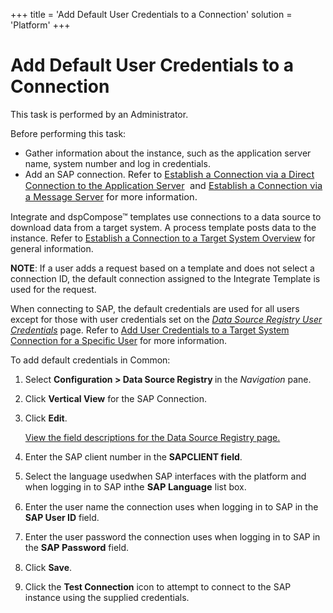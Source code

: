 +++
title = 'Add Default User Credentials to a Connection'
solution = 'Platform'
+++

# Add Default User Credentials to a Connection

This task is performed by an Administrator.

Before performing this task:

  - Gather information about the instance, such as the application
    server name, system number and log in credentials.
  - Add an SAP connection. <span style="font-size: 11.0pt;">Refer to
    [Establish a Connection via a Direct Connection to the Application
    Server](Establish_a_Connection_Direct_Connection.htm)  and
    [Establish a Connection via a Message
    Server](Establish_a_Connection_via_a_Message_Server.htm) for more
    information. </span>

Integrate and dspCompose™ templates use connections to a data source to
download data from a target system. A process template posts data to the
instance. Refer to [Establish a Connection to a Target System
Overview](Establish_a_Connection_to_a_target_system_Overview.htm) for
general information.

**NOTE**: If a user adds a request based on a template and does not
select a connection ID, the default connection assigned to the Integrate
Template is used for the request.

When connecting to SAP, the default credentials are used for all users
except for those with user credentials set on the
<span style="font-style: italic;">[Data Source Registry User
Credentials](../Page_Desc/Data_Source_Registry_User_Credentials_H.htm)</span>
page. Refer to [Add User Credentials to a Target System Connection for a
Specific
User](Add_User_Credentials_to_an_SAP_Connection_for_a_Specific_Use.htm)<span> </span>for
more information.

To add default credentials in Common:

1.  Select <span style="font-weight: bold;">Configuration \> Data Source
    Registry </span>in the
    <span style="font-style: italic;">Navigation</span> pane.

2.  Click <span style="font-weight: bold;">Vertical View</span> for the
    SAP Connection.

3.  Click <span style="font-weight: bold;">Edit</span>.
    
    [View the field descriptions for the Data Source Registry
    page.](../Page_Desc/Data_Source_Registry_H.htm#Data_Source_Registry_V)

4.  Enter the SAP client number in the **SAPCLIENT field**.

5.  Select the language used<span>when SAP interfaces with the platform
    and when logging in to SAP
    in</span><span style="font-size: 11.0pt;">the
    </span><span style="font-size: 11.0pt;font-weight: bold;">SAP
    Language</span> list box.

6.  Enter the user name the connection uses when logging in to SAP in
    the **SAP User ID** field.

7.  Enter the user password the connection uses when logging in to SAP
    in the <span style="font-size: 11.0pt;font-weight: bold;">SAP
    Password</span> field.

8.  Click <span style="font-weight: bold;">Save</span>.

9.  Click the <span style="font-weight: bold;">Test Connection</span>
    icon to attempt to connect to the SAP instance using the supplied
    credentials.
